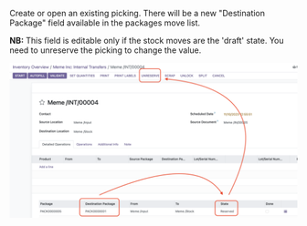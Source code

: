 Create or open an existing picking. There will be a new "Destination Package" field available in the packages move list.

**NB:** This field is editable only if the stock moves are the 'draft' state.
You need to unreserve the picking to change the value.


![Alt text](../static/img/picking_destination_package.png)